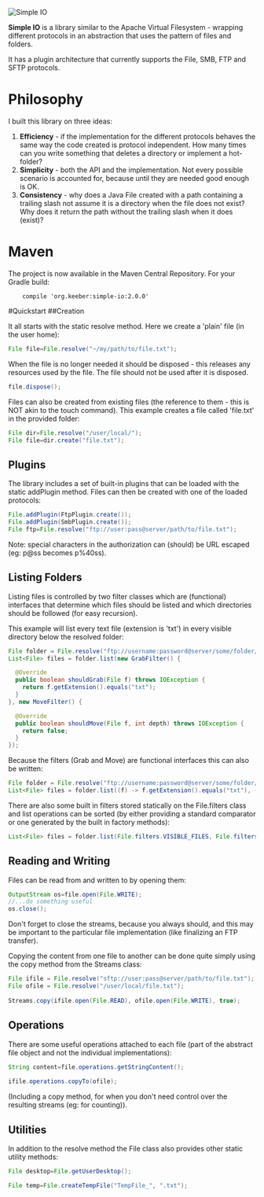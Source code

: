 ![Simple IO](http://keeber.org/wp-content/uploads/2016/03/simple-io.png)

**Simple IO** is a library similar to the Apache Virtual Filesystem - wrapping different protocols in an abstraction that uses the pattern of files and folders.

It has a plugin architecture that currently supports the File, SMB, FTP and SFTP protocols.

# Philosophy

I built this library on three ideas:

1. **Efficiency** - if the implementation for the different protocols behaves the same way the code created is protocol independent. How many times can you write something that deletes a directory or implement a hot-folder?
2. **Simplicity** - both the API and the implementation. Not every possible scenario is accounted for, because until they are needed good enough is OK.
3. **Consistency** - why does a Java File created with a path containing a trailing slash not assume it is a directory when the file does not exist? Why does it return the path without the trailing slash when it does (exist)?

# Maven

The project is now available in the Maven Central Repository. For your Gradle build:

```
	compile 'org.keeber:simple-io:2.0.0'
```

#Quickstart
##Creation

It all starts with the static resolve method. Here we create a 'plain' file (in the user home): 

```java
File file=File.resolve("~/my/path/to/file.txt");
```

When the file is no longer needed it should be disposed - this releases any resources used by the file. The file should not be used after it is disposed.

```java
file.dispose();
```

Files can also be created from existing files (the reference to them - this is NOT akin to the touch command). This example creates a file called 'file.txt' in the provided folder:

```java
File dir=File.resolve("/user/local/");
File file=dir.create("file.txt");
```

## Plugins

The library includes a set of built-in plugins that can be loaded with the static addPlugin method. Files can then be created with one of the loaded protocols:

```java
File.addPlugin(FtpPlugin.create());
File.addPlugin(SmbPlugin.create());
File ftp=File.resolve("ftp://user:pass@server/path/to/file.txt");
```
 
Note: special characters in the authorization can (should) be URL escaped (eg: p@ss becomes p%40ss).

## Listing Folders

Listing files is controlled by two filter classes which are (functional) interfaces that determine which files should be listed and which directories should be followed (for easy recursion).

This example will list every text file (extension is 'txt') in every visible directory below the resolved folder:

```java
File folder = File.resolve("ftp://username:password@server/some/folder/");
List<File> files = folder.list(new GrabFilter() {

  @Override
  public boolean shouldGrab(File f) throws IOException {
    return f.getExtension().equals("txt");
  }
}, new MoveFilter() {

  @Override
  public boolean shouldMove(File f, int depth) throws IOException {
    return false;
  }
});
```

Because the filters (Grab and Move) are functional interfaces this can also be written:

```java
File folder = File.resolve("ftp://username:password@server/some/folder/");
List<File> files = folder.list((f) -> f.getExtension().equals("txt"), (f, d) -> false);
```


There are also some built in filters stored statically on the File.filters class and list operations can be sorted (by either providing a standard comparator or one generated by the built in factory methods):

```java
List<File> files = folder.list(File.filters.VISIBLE_FILES, File.filters.ONLY_THIS_DIRECTORY);
```
## Reading and Writing

Files can be read from and written to by opening them:

```java
OutputStream os=file.open(File.WRITE);
//...do something useful
os.close();
```

Don't forget to close the streams, because you always should, and this may be important to the particular file implementation (like finalizing an FTP transfer).

Copying the content from one file to another can be done quite simply using the copy method from the Streams class:

```java
File ifile = File.resolve("sftp://user:pass@server/path/to/file.txt");
File ofile = File.resolve("/user/local/file.txt");
 
Streams.copy(ifile.open(File.READ), ofile.open(File.WRITE), true);
```

## Operations

There are some useful operations attached to each file (part of the abstract file object and not the individual implementations):

```java
String content=file.operations.getStringContent();
 
ifile.operations.copyTo(ofile);
```

(Including a copy method, for when you don't need control over the resulting streams (eg: for counting)).

## Utilities

In addition to the resolve method the File class also provides other static utility methods:

```java
File desktop=File.getUserDesktop();

File temp=File.createTempFile("TempFile_", ".txt");
 ```
